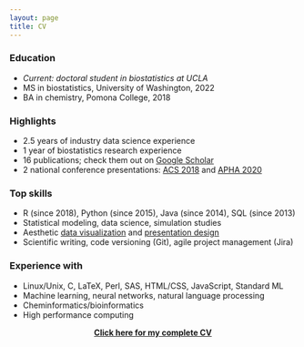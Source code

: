```yaml
---
layout: page
title: CV
---
```


### Education

- *Current: doctoral student in biostatistics at UCLA*
- MS in biostatistics, University of Washington, 2022
- BA in chemistry, Pomona College, 2018

### Highlights

- 2.5 years of industry data science experience
- 1 year of biostatistics research experience
- 16 publications; check them out on [Google Scholar](https://scholar.google.com/citations?user=JWr9T7AAAAAJ&hl)
- 2 national conference presentations: [ACS 2018](https://www.morressier.com/o/event/5fc63fa103137aa5257ba0c8/article/5fc640832d78d1fec4648e03) and [APHA 2020](https://apha.confex.com/apha/2020/meetingapp.cgi/Paper/482250)

### Top skills

- R (since 2018), Python (since 2015), Java (since 2014), SQL (since 2013)
- Statistical modeling, data science, simulation studies
- Aesthetic [data visualization](https://zichen-liu.github.io/viz/) and [presentation design](https://zichen-liu.github.io/slides/)
- Scientific writing, code versioning (Git), agile project management (Jira)

### Experience with

- Linux/Unix, C, LaTeX, Perl, SAS, HTML/CSS, JavaScript, Standard ML
- Machine learning, neural networks, natural language processing
- Cheminformatics/bioinformatics
- High performance computing

<a href="/assets/files/cv.pdf"><center><b>Click here for my complete CV</b></center></a>
